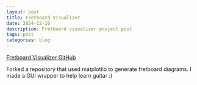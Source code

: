 ```yaml
---
layout: post
title: Fretboard Visualizer
date: 2024-12-16
description: Fretboard visualizer project post
tags: post
categories: blog
---
```


[Fretboard Visualizer GitHub](https://github.com/quetzlcoatlus/fret_viz)

Forked a repository that used matplotlib to generate fretboard diagrams. I made a GUI wrapper to help learn guitar :)
